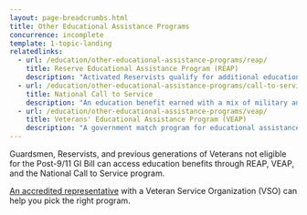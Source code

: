 ```yaml
---
layout: page-breadcrumbs.html
title: Other Educational Assistance Programs
concurrence: incomplete
template: 1-topic-landing
relatedlinks:
  - url: /education/other-educational-assistance-programs/reap/
    title: Reserve Educational Assistance Program (REAP)
    description: "Activated Reservists qualify for additional education benefits."
  - url: /education/other-educational-assistance-programs/call-to-service/
    title: National Call to Service
    description: "An education benefit earned with a mix of military and civilian service."
  - url: /education/other-educational-assistance-programs/veap/
    title: Veterans' Educational Assistance Program (VEAP)
    description: "A government match program for educational assistance."
---
```


<div class="va-introtext">

Guardsmen, Reservists, and previous generations of Veterans not eligible for the Post-9/11 GI Bill can access education benefits through REAP, VEAP, and the National Call to Service program.

[An accredited representative](/disability-benefits/apply/help/index.html) with a Veteran Service Organization (VSO) can help you pick the right program.

</div>